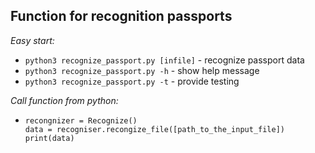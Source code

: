 ## Function for recognition passports

*Easy start:*
- ```python3 recognize_passport.py [infile]``` - recognize passport data
- ```python3 recognize_passport.py -h``` - show help message
- ```python3 recognize_passport.py -t``` - provide testing

*Call function from python:*
- ```
  recongnizer = Recognize()
  data = recogniser.recongize_file([path_to_the_input_file])
  print(data)
  ```